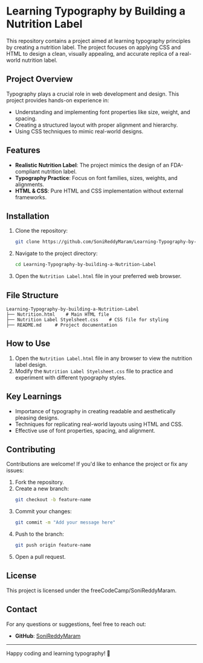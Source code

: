 # Learning Typography by Building a Nutrition Label

This repository contains a project aimed at learning typography principles by creating a nutrition label. The project focuses on applying CSS and HTML to design a clean, visually appealing, and accurate replica of a real-world nutrition label.

## Project Overview

Typography plays a crucial role in web development and design. This project provides hands-on experience in:

- Understanding and implementing font properties like size, weight, and spacing.
- Creating a structured layout with proper alignment and hierarchy.
- Using CSS techniques to mimic real-world designs.

## Features

- **Realistic Nutrition Label**: The project mimics the design of an FDA-compliant nutrition label.
- **Typography Practice**: Focus on font families, sizes, weights, and alignments.
- **HTML & CSS**: Pure HTML and CSS implementation without external frameworks.

## Installation

1. Clone the repository:
   ```bash
   git clone https://github.com/SoniReddyMaram/Learning-Typography-by-building-a-Nutrition-Label.git
   ```
2. Navigate to the project directory:
   ```bash
   cd Learning-Typography-by-building-a-Nutrition-Label
   ```
3. Open the `Nutrition Label.html` file in your preferred web browser.

## File Structure

```
Learning-Typography-by-building-a-Nutrition-Label
├── Nutrition.html    # Main HTML file
├── Nutrition Label Styelsheet.css    # CSS file for styling
├── README.md     # Project documentation
```

## How to Use

1. Open the `Nutrition Label.html` file in any browser to view the nutrition label design.
2. Modify the `Nutrition Label Styelsheet.css` file to practice and experiment with different typography styles.

## Key Learnings

- Importance of typography in creating readable and aesthetically pleasing designs.
- Techniques for replicating real-world layouts using HTML and CSS.
- Effective use of font properties, spacing, and alignment.

## Contributing

Contributions are welcome! If you'd like to enhance the project or fix any issues:

1. Fork the repository.
2. Create a new branch:
   ```bash
   git checkout -b feature-name
   ```
3. Commit your changes:
   ```bash
   git commit -m "Add your message here"
   ```
4. Push to the branch:
   ```bash
   git push origin feature-name
   ```
5. Open a pull request.

## License

This project is licensed under the freeCodeCamp/SoniReddyMaram.

## Contact

For any questions or suggestions, feel free to reach out:

- **GitHub**: [SoniReddyMaram](https://github.com/SoniReddyMaram)

---

Happy coding and learning typography! 🎨
